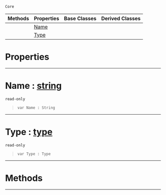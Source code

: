  `Core`

|Methods|Properties|Base Classes|Derived Classes|
|---|---|---|---|
| |[ Name](delegateparameter.md#name-zilch-engine-documen)| | |
| |[ Type](delegateparameter.md#type-zilch-engine-documen)| | |


 #  Properties


---  
 #  Name : [string](string.md)

 `read-only`

> 
> ``` lang=cpp, name=Nada
> var Name : String


---  
 #  Type : [type](type.md)

 `read-only`

> 
> ``` lang=cpp, name=Nada
> var Type : Type


---  
 #  Methods


---  
 

 
